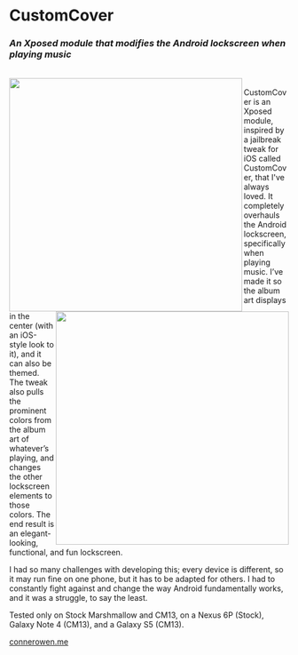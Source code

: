 # CustomCover
### *An Xposed module that modifies the Android lockscreen when playing music*
<br/>
<img width="420" align="left" src="http://i.imgur.com/gXu57TF.png" />
<img width="420" align="right" src="http://i.imgur.com/z24DaRe.jpg" />
<br/>
CustomCover is an Xposed module, inspired by a jailbreak tweak for iOS called CustomCover, that I've always loved. It completely overhauls the Android lockscreen, specifically when playing music. I’ve made it so the album art displays in the center (with an iOS-style look to it), and it can also be themed. The tweak also pulls the prominent colors from the album art of whatever’s playing, and changes the other lockscreen elements to those colors. The end result is an elegant-looking, functional, and fun lockscreen.

I had so many challenges with developing this; every device is different, so it may run fine on one phone, but it has to be adapted for others. I had to constantly fight against and change the way Android fundamentally works, and it was a struggle, to say the least.

Tested only on Stock Marshmallow and CM13, on a Nexus 6P (Stock), Galaxy Note 4 (CM13), and a Galaxy S5 (CM13).

[connerowen.me][]

[connerowen.me]: http://connerowen.me

